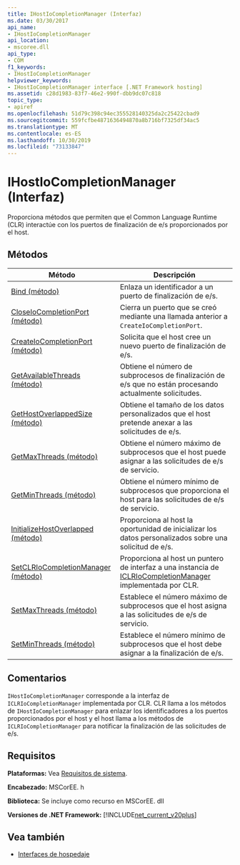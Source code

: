 ```yaml
---
title: IHostIoCompletionManager (Interfaz)
ms.date: 03/30/2017
api_name:
- IHostIoCompletionManager
api_location:
- mscoree.dll
api_type:
- COM
f1_keywords:
- IHostIoCompletionManager
helpviewer_keywords:
- IHostIoCompletionManager interface [.NET Framework hosting]
ms.assetid: c28d1983-83f7-46e2-990f-dbb9dc07c818
topic_type:
- apiref
ms.openlocfilehash: 51d79c398c94ec355528140325da2c25422cbad9
ms.sourcegitcommit: 559fcfbe4871636494870a8b716bf7325df34ac5
ms.translationtype: MT
ms.contentlocale: es-ES
ms.lasthandoff: 10/30/2019
ms.locfileid: "73133847"
---
```

# <a name="ihostiocompletionmanager-interface"></a>IHostIoCompletionManager (Interfaz)
Proporciona métodos que permiten que el Common Language Runtime (CLR) interactúe con los puertos de finalización de e/s proporcionados por el host.  
  
## <a name="methods"></a>Métodos  
  
|Método|Descripción|  
|------------|-----------------|  
|[Bind (método)](../../../../docs/framework/unmanaged-api/hosting/ihostiocompletionmanager-bind-method.md)|Enlaza un identificador a un puerto de finalización de e/s.|  
|[CloseIoCompletionPort (método)](../../../../docs/framework/unmanaged-api/hosting/ihostiocompletionmanager-closeiocompletionport-method.md)|Cierra un puerto que se creó mediante una llamada anterior a `CreateIoCompletionPort`.|  
|[CreateIoCompletionPort (método)](../../../../docs/framework/unmanaged-api/hosting/ihostiocompletionmanager-createiocompletionport-method.md)|Solicita que el host cree un nuevo puerto de finalización de e/s.|  
|[GetAvailableThreads (método)](../../../../docs/framework/unmanaged-api/hosting/ihostiocompletionmanager-getavailablethreads-method.md)|Obtiene el número de subprocesos de finalización de e/s que no están procesando actualmente solicitudes.|  
|[GetHostOverlappedSize (método)](../../../../docs/framework/unmanaged-api/hosting/ihostiocompletionmanager-gethostoverlappedsize-method.md)|Obtiene el tamaño de los datos personalizados que el host pretende anexar a las solicitudes de e/s.|  
|[GetMaxThreads (método)](../../../../docs/framework/unmanaged-api/hosting/ihostiocompletionmanager-getmaxthreads-method.md)|Obtiene el número máximo de subprocesos que el host puede asignar a las solicitudes de e/s de servicio.|  
|[GetMinThreads (método)](../../../../docs/framework/unmanaged-api/hosting/ihostiocompletionmanager-getminthreads-method.md)|Obtiene el número mínimo de subprocesos que proporciona el host para las solicitudes de e/s de servicio.|  
|[InitializeHostOverlapped (método)](../../../../docs/framework/unmanaged-api/hosting/ihostiocompletionmanager-initializehostoverlapped-method.md)|Proporciona al host la oportunidad de inicializar los datos personalizados sobre una solicitud de e/s.|  
|[SetCLRIoCompletionManager (método)](../../../../docs/framework/unmanaged-api/hosting/ihostiocompletionmanager-setclriocompletionmanager-method.md)|Proporciona al host un puntero de interfaz a una instancia de [ICLRIoCompletionManager](../../../../docs/framework/unmanaged-api/hosting/iclriocompletionmanager-interface.md) implementada por CLR.|  
|[SetMaxThreads (método)](../../../../docs/framework/unmanaged-api/hosting/ihostiocompletionmanager-setmaxthreads-method.md)|Establece el número máximo de subprocesos que el host asigna a las solicitudes de e/s de servicio.|  
|[SetMinThreads (método)](../../../../docs/framework/unmanaged-api/hosting/ihostiocompletionmanager-setminthreads-method.md)|Establece el número mínimo de subprocesos que el host debe asignar a la finalización de e/s.|  
  
## <a name="remarks"></a>Comentarios  
 `IHostIoCompletionManager` corresponde a la interfaz de `ICLRIoCompletionManager` implementada por CLR. CLR llama a los métodos de `IHostIoCompletionManager` para enlazar los identificadores a los puertos proporcionados por el host y el host llama a los métodos de `ICLRIoCompletionManager` para notificar la finalización de las solicitudes de e/s.  
  
## <a name="requirements"></a>Requisitos  
 **Plataformas:** Vea [Requisitos de sistema](../../../../docs/framework/get-started/system-requirements.md).  
  
 **Encabezado:** MSCorEE. h  
  
 **Biblioteca:** Se incluye como recurso en MSCorEE. dll  
  
 **Versiones de .NET Framework:** [!INCLUDE[net_current_v20plus](../../../../includes/net-current-v20plus-md.md)]  
  
## <a name="see-also"></a>Vea también

- [Interfaces de hospedaje](../../../../docs/framework/unmanaged-api/hosting/hosting-interfaces.md)
